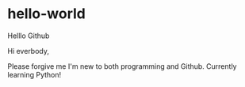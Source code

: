 # hello-world
Helllo Github

Hi everbody,

Please forgive me I'm new to both programming and Github. Currently learning Python!



